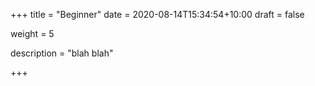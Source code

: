 +++
title = "Beginner"
date =  2020-08-14T15:34:54+10:00
draft = false

weight = 5

description = "blah blah" 

+++
